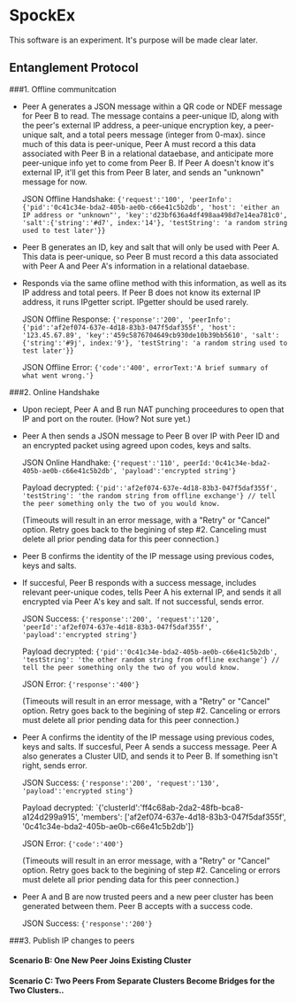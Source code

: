 # SpockEx

This software is an experiment. It's purpose will be made clear later.

## Entanglement Protocol

###1. Offline communitcation

* Peer A generates a JSON message within a QR code or NDEF message for Peer B to read. The message contains a peer-unique ID, along with the peer's external IP address, a peer-unique encryption key, a peer-unique salt, and a total peers message (integer from 0-max). since much of this data is peer-unique, Peer A must record a this data associated with Peer B in a relational dataebase, and anticipate more peer-unique info yet to come from Peer B. If Peer A doesn't know it's external IP, it'll get this from Peer B later, and sends an "unknown" message for now.

   JSON Offline Handshake: 
   `{'request':'100', 'peerInfo':{'pid':'0c41c34e-bda2-405b-ae0b-c66e41c5b2db', 'host': 'either an IP address or "unknown"', 'key':'d23bf636a4df498aa498d7e14ea781c0', 'salt':{'string':'#d7', index:'14'}, 'testString': 'a random string used to test later'}}`

* Peer B generates an ID, key and salt that will only be used with Peer A. This data is peer-unique, so Peer B must record a this data associated with Peer A and Peer A's information in a relational dataebase. 
* Responds via the same ofline method with this information, as well as its IP address and total peers. If Peer B does not know its external IP address, it runs IPgetter script. IPgetter should be used rarely.

   JSON Offline Response: 
   `{'response':'200', 'peerInfo':{'pid':'af2ef074-637e-4d18-83b3-047f5daf355f', 'host': '123.45.67.89', 'key':'459c5876704649cb930de10b39bb5610', 'salt':{'string':'#9j', index:'9'}, 'testString': 'a random string used to test later'}}`

   JSON Offline Error: 
   `{'code':'400', errorText:'A brief summary of what went wrong.'}`

###2. Online Handshake

* Upon reciept, Peer A and B run NAT punching proceedures to open that IP and port on the router. (How? Not sure yet.)
* Peer A then sends a JSON message to Peer B over IP with Peer ID and an encrypted packet using agreed upon codes, keys and salts.

   JSON Online Handhake: 
   `{'request':'110', peerId:'0c41c34e-bda2-405b-ae0b-c66e41c5b2db', 'payload':'encrypted string'}`
   
   Payload decrypted:
   `{'pid':'af2ef074-637e-4d18-83b3-047f5daf355f', 'testString': 'the random string from offline exchange'} // tell the peer something only the two of you would know.`
   
   (Timeouts will result in an error message, with a "Retry" or "Cancel" option. Retry goes back to the begining of step #2. Canceling must delete all prior pending data for this peer connection.)

* Peer B confirms the identity of the IP message using previous codes, keys and salts.
* If succesful, Peer B responds with a success message, includes relevant peer-unique codes, tells Peer A his external IP, and sends it all encrypted via Peer A's key and salt. If not successful, sends error.

   JSON Success: 
   `{'response':'200', 'request':'120', 'peerId':'af2ef074-637e-4d18-83b3-047f5daf355f', 'payload':'encrypted string'}`
   
   Payload decrypted:
   `{'pid':'0c41c34e-bda2-405b-ae0b-c66e41c5b2db', 'testString': 'the other random string from offline exchange'} // tell the peer something only the two of you would know.`

   JSON Error: 
   `{'response':'400'}`
   
   (Timeouts will result in an error message, with a "Retry" or "Cancel" option. Retry goes back to the begining of step #2. Canceling or errors must delete all prior pending data for this peer connection.)

* Peer A confirms the identity of the IP message using previous codes, keys and salts. If succesful, Peer A sends a success message. Peer A also generates a Cluster UID, and sends it to Peer B. If something isn't right, sends error.

   JSON Success: 
   `{'response':'200', 'request':'130', 'payload':'encrypted sting'}`
   
   Payload decrypted:
   `{'clusterId':'ff4c68ab-2da2-48fb-bca8-a124d299a915', 'members': ['af2ef074-637e-4d18-83b3-047f5daf355f', '0c41c34e-bda2-405b-ae0b-c66e41c5b2db']}

   JSON Error: 
   `{'code':'400'}`
   
   (Timeouts will result in an error message, with a "Retry" or "Cancel" option. Retry goes back to the begining of step #2. Canceling or errors must delete all prior pending data for this peer connection.)

* Peer A and B are now trusted peers and a new peer cluster has been generated between them. Peer B accepts with a success code.

   JSON Success: 
   `{'response':'200'}`

###3. Publish IP changes to peers

#### Scenario B: One New Peer Joins Existing Cluster

#### Scenario C: Two Peers From Separate Clusters Become Bridges for the Two Clusters..
